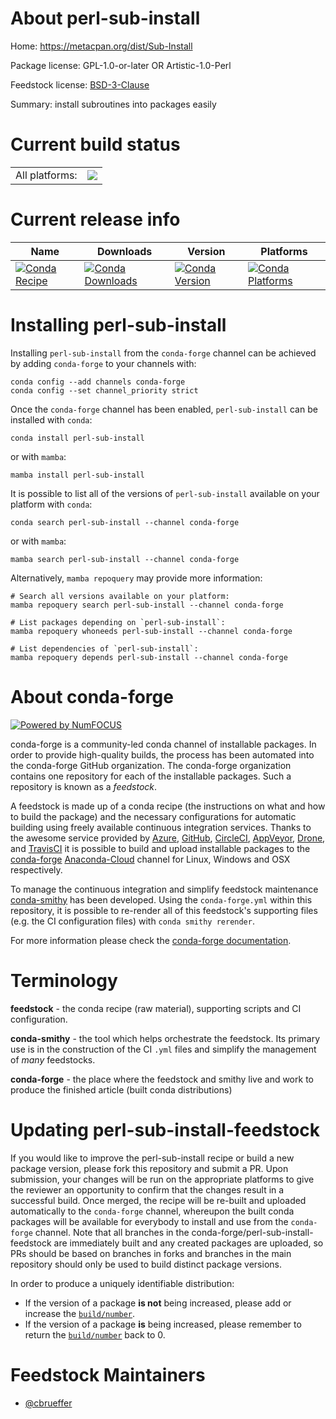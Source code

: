 About perl-sub-install
======================

Home: https://metacpan.org/dist/Sub-Install

Package license: GPL-1.0-or-later OR Artistic-1.0-Perl

Feedstock license: [BSD-3-Clause](https://github.com/conda-forge/perl-sub-install-feedstock/blob/main/LICENSE.txt)

Summary: install subroutines into packages easily

Current build status
====================


<table><tr><td>All platforms:</td>
    <td>
      <a href="https://dev.azure.com/conda-forge/feedstock-builds/_build/latest?definitionId=17624&branchName=main">
        <img src="https://dev.azure.com/conda-forge/feedstock-builds/_apis/build/status/perl-sub-install-feedstock?branchName=main">
      </a>
    </td>
  </tr>
</table>

Current release info
====================

| Name | Downloads | Version | Platforms |
| --- | --- | --- | --- |
| [![Conda Recipe](https://img.shields.io/badge/recipe-perl--sub--install-green.svg)](https://anaconda.org/conda-forge/perl-sub-install) | [![Conda Downloads](https://img.shields.io/conda/dn/conda-forge/perl-sub-install.svg)](https://anaconda.org/conda-forge/perl-sub-install) | [![Conda Version](https://img.shields.io/conda/vn/conda-forge/perl-sub-install.svg)](https://anaconda.org/conda-forge/perl-sub-install) | [![Conda Platforms](https://img.shields.io/conda/pn/conda-forge/perl-sub-install.svg)](https://anaconda.org/conda-forge/perl-sub-install) |

Installing perl-sub-install
===========================

Installing `perl-sub-install` from the `conda-forge` channel can be achieved by adding `conda-forge` to your channels with:

```
conda config --add channels conda-forge
conda config --set channel_priority strict
```

Once the `conda-forge` channel has been enabled, `perl-sub-install` can be installed with `conda`:

```
conda install perl-sub-install
```

or with `mamba`:

```
mamba install perl-sub-install
```

It is possible to list all of the versions of `perl-sub-install` available on your platform with `conda`:

```
conda search perl-sub-install --channel conda-forge
```

or with `mamba`:

```
mamba search perl-sub-install --channel conda-forge
```

Alternatively, `mamba repoquery` may provide more information:

```
# Search all versions available on your platform:
mamba repoquery search perl-sub-install --channel conda-forge

# List packages depending on `perl-sub-install`:
mamba repoquery whoneeds perl-sub-install --channel conda-forge

# List dependencies of `perl-sub-install`:
mamba repoquery depends perl-sub-install --channel conda-forge
```


About conda-forge
=================

[![Powered by
NumFOCUS](https://img.shields.io/badge/powered%20by-NumFOCUS-orange.svg?style=flat&colorA=E1523D&colorB=007D8A)](https://numfocus.org)

conda-forge is a community-led conda channel of installable packages.
In order to provide high-quality builds, the process has been automated into the
conda-forge GitHub organization. The conda-forge organization contains one repository
for each of the installable packages. Such a repository is known as a *feedstock*.

A feedstock is made up of a conda recipe (the instructions on what and how to build
the package) and the necessary configurations for automatic building using freely
available continuous integration services. Thanks to the awesome service provided by
[Azure](https://azure.microsoft.com/en-us/services/devops/), [GitHub](https://github.com/),
[CircleCI](https://circleci.com/), [AppVeyor](https://www.appveyor.com/),
[Drone](https://cloud.drone.io/welcome), and [TravisCI](https://travis-ci.com/)
it is possible to build and upload installable packages to the
[conda-forge](https://anaconda.org/conda-forge) [Anaconda-Cloud](https://anaconda.org/)
channel for Linux, Windows and OSX respectively.

To manage the continuous integration and simplify feedstock maintenance
[conda-smithy](https://github.com/conda-forge/conda-smithy) has been developed.
Using the ``conda-forge.yml`` within this repository, it is possible to re-render all of
this feedstock's supporting files (e.g. the CI configuration files) with ``conda smithy rerender``.

For more information please check the [conda-forge documentation](https://conda-forge.org/docs/).

Terminology
===========

**feedstock** - the conda recipe (raw material), supporting scripts and CI configuration.

**conda-smithy** - the tool which helps orchestrate the feedstock.
                   Its primary use is in the construction of the CI ``.yml`` files
                   and simplify the management of *many* feedstocks.

**conda-forge** - the place where the feedstock and smithy live and work to
                  produce the finished article (built conda distributions)


Updating perl-sub-install-feedstock
===================================

If you would like to improve the perl-sub-install recipe or build a new
package version, please fork this repository and submit a PR. Upon submission,
your changes will be run on the appropriate platforms to give the reviewer an
opportunity to confirm that the changes result in a successful build. Once
merged, the recipe will be re-built and uploaded automatically to the
`conda-forge` channel, whereupon the built conda packages will be available for
everybody to install and use from the `conda-forge` channel.
Note that all branches in the conda-forge/perl-sub-install-feedstock are
immediately built and any created packages are uploaded, so PRs should be based
on branches in forks and branches in the main repository should only be used to
build distinct package versions.

In order to produce a uniquely identifiable distribution:
 * If the version of a package **is not** being increased, please add or increase
   the [``build/number``](https://docs.conda.io/projects/conda-build/en/latest/resources/define-metadata.html#build-number-and-string).
 * If the version of a package **is** being increased, please remember to return
   the [``build/number``](https://docs.conda.io/projects/conda-build/en/latest/resources/define-metadata.html#build-number-and-string)
   back to 0.

Feedstock Maintainers
=====================

* [@cbrueffer](https://github.com/cbrueffer/)

